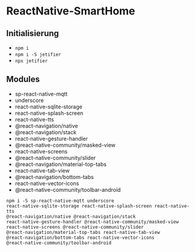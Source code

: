 # ReactNative-SmartHome

## Initialisierung

* <code>npm i</code>
* <code>npm i -S jetifier</code>
* <code>npx jetifier</code><br>


## Modules
* sp-react-native-mqtt
* underscore
* react-native-sqlite-storage
* react-native-splash-screen
* react-native-tts
* @react-navigation/native
* @react-navigation/stack
* react-native-gesture-handler
* @react-native-community/masked-view
* react-native-screens
* @react-native-community/slider
* @react-navigation/material-top-tabs
* react-native-tab-view
* @react-navigation/bottom-tabs
* react-native-vector-icons
* @react-native-community/toolbar-android

<code>npm i -S sp-react-native-mqtt underscore react-native-sqlite-storage react-native-splash-screen react-native-tts @react-navigation/native @react-navigation/stack react-native-gesture-handler @react-native-community/masked-view react-native-screens @react-native-community/slider @react-navigation/material-top-tabs react-native-tab-view @react-navigation/bottom-tabs react-native-vector-icons @react-native-community/toolbar-android</code><br>
